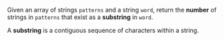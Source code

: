 Given an array of strings `patterns` and a string `word`, return the **number** of strings in `patterns` that exist as a **substring** in `word`.

A **substring** is a contiguous sequence of characters within a string.